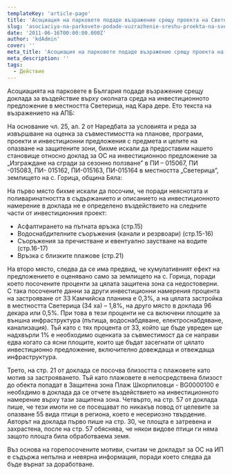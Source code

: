 ```yaml
---
templateKey: 'article-page'
title: 'Асоциация на парковете подаде възражение срещу проекта на Светерица'
slug: 'asociaciya-na-parkovete-podade-vuzrazhenie-sreshu-proekta-na-sveterica'
date: '2011-06-16T00:00:00.000Z'
author: 'kdAdmin'
cover: ''
meta_title: 'Асоциация на парковете подаде възражение срещу проекта на Светерица'
meta_description: ''
tags:
  - Действие
---
```


Асоциацията на парковете в България подаде възражение срещу доклада за въздействие върху околната среда на инвестиционното предложение в местността Светерица, над Кара дере. Ето текста на възражението на АПБ:

На основание чл. 25, ал. 2 от Наредбата за условията и реда за извършване на оценка за съвместимостта на планове, програми, проекти и инвестиционни предложения с предмета и целите на опазване на защитените зони, бихме искали да предоставим нашето становище относно доклад за ОС на инвестиционноо предложение за „Изграждане на сгради за сезонно ползване” в ПИ – 015067, ПИ -015083, ПИ- 015162, ПИ-015163, ПИ-015164 в местността „Светерица”, землището на с. Горица, община Бяла:

На първо място бихме искали да посочим, че поради неяснотата и поливаринатността в съдържанието и описанието на инвестиционното намерение в доклада не е определено въздействието на следните части от инвестиционния проект:

- Асфалтирането на пътната връзка (стр.15)
- Водоснабдителните съоръжения (канали и резрвоари) (стр.15-16)
- Съоръжения за пречистване и евентуално заустване на водите (стр.16-17)
- Връзка с близките плажове (стр.21)

На второ място, следва да се има предвид, че кумулативният ефект на предложението е оценявано само за землището на с. Горица, поради което посочените проценти за цялата защитена зона са недостоверни. С така посочените данни за други инвестиционни намерения процента на застрояване от ЗЗ Камчийска планина е 0,3%, а на цялата застройка в местността Светерица (34 ха) – 1,8%, на друго място в доклада 96 декара или 0,5%. При това в тези проценти не са включени площите за външна инфраструктура (пътища, водоснабдяване, електроснабдяване, канализация). Тъй като с тях процента от ЗЗ, който ще бъде увреден ще надхвърли 1% е необходимо оценката за съвместимост да се направи едва когато са ясни площите, които ще бъдат засегнати от цялато инвестиционно предложение, включително довеждаща и отвеждаща инфраструктура.

Трето, на стр. 21 от доклада се посочва близостта с плажовете като мотив за застрояването. Тъй като плажовете в непосредствена близост до обекта попадат в Защитена зона Плаж Шкорпиловци - BG0000100 е необхдимо в доклада да се отчете въздействието на инвестиционното намерение върху тази защитена зона.
Четвърто, на стр. 57 от доклада пише, че тези имоти не се посещават по никакъв повод от целевите за опазване 55 вида птици в региона, което е несериозно твърдение. Авторът на доклада първо пише на стр. 30, че площта е затревена и захрастена, после на стр. 57 обяснява, че някои видове птици ги няма защото площта била обработваема земя.

Въз основа на горепосочените мотиви, считам че докладът за ОС на ИП е съдържа непълна и невярна информация, поради което следва да бъде върнат за доработване.
